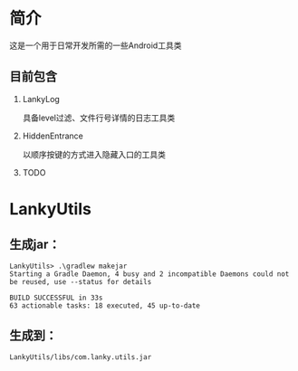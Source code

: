 # 简介

这是一个用于日常开发所需的一些Android工具类

## 目前包含

1. LankyLog
   
   具备level过滤、文件行号详情的日志工具类

2. HiddenEntrance
   
   以顺序按键的方式进入隐藏入口的工具类

3. TODO

# LankyUtils

## 生成jar：

```
LankyUtils> .\gradlew makejar
Starting a Gradle Daemon, 4 busy and 2 incompatible Daemons could not be reused, use --status for details

BUILD SUCCESSFUL in 33s
63 actionable tasks: 18 executed, 45 up-to-date

```

## 生成到：

`LankyUtils/libs/com.lanky.utils.jar`

